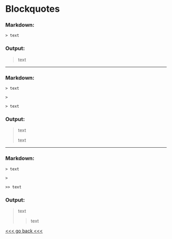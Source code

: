 # Blockquotes

### Markdown:
`> text`

### Output:

> text

---

### Markdown:

`> text`

`>`

`> text`

### Output:

> text
>
> text

---

### Markdown:

`> text`

`>`

`>> text`

### Output:

> text
>
>> text

[<<< go back <<< ](https://github.com/Pal79/markdown-cheat-sheet)
